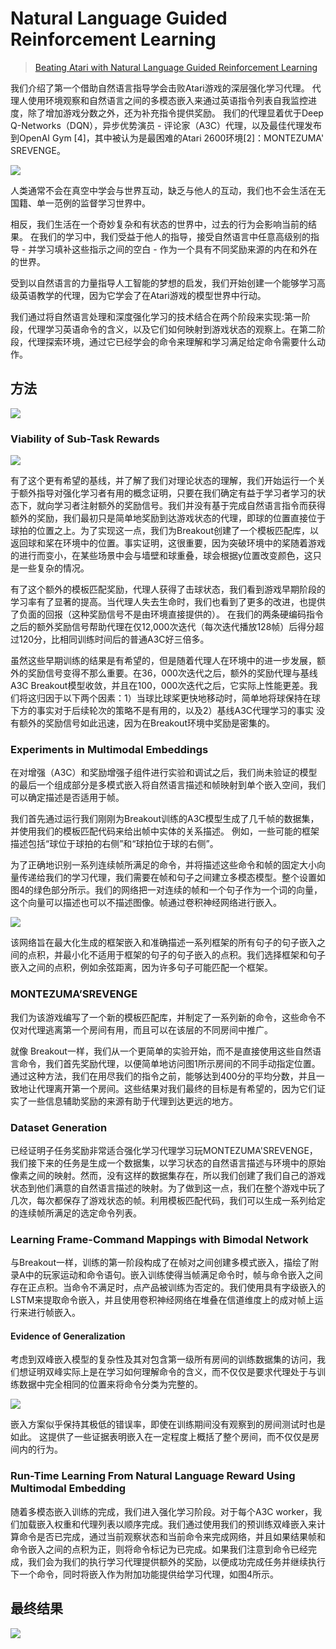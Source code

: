 # Natural Language Guided Reinforcement Learning

> [Beating Atari with Natural Language Guided Reinforcement Learning](https://arxiv.org/pdf/1704.05539.pdf)

我们介绍了第一个借助自然语言指导学会击败Atari游戏的深层强化学习代理。 代理人使用环境观察和自然语言之间的多模态嵌入来通过英语指令列表自我监控进度，除了增加游戏分数之外，还为补充指令提供奖励。 我们的代理显着优于Deep Q-Networks（DQN），异步优势演员 - 评论家（A3C）代理，以及最佳代理发布到OpenAI Gym \[4\]，其中被认为是最困难的Atari 2600环境\[2\]：MONTEZUMA' SREVENGE。

![](../../.gitbook/assets/image%20%2819%29.png)

人类通常不会在真空中学会与世界互动，缺乏与他人的互动，我们也不会生活在无国籍、单一范例的监督学习世界中。

相反，我们生活在一个奇妙复杂和有状态的世界中，过去的行为会影响当前的结果。 在我们的学习中，我们受益于他人的指导，接受自然语言中任意高级别的指导 - 并学习填补这些指示之间的空白 - 作为一个具有不同奖励来源的内在和外在的世界。

受到以自然语言的力量指导人工智能的梦想的启发，我们开始创建一个能够学习高级英语教学的代理，因为它学会了在Atari游戏的模型世界中行动。

我们通过将自然语言处理和深度强化学习的技术结合在两个阶段来实现:第一阶段，代理学习英语命令的含义，以及它们如何映射到游戏状态的观察上。在第二阶段，代理探索环境，通过它已经学会的命令来理解和学习满足给定命令需要什么动作。

## 方法

![](../../.gitbook/assets/image%20%288%29.png)

### Viability of Sub-Task Rewards

![](../../.gitbook/assets/image%20%28113%29.png)

有了这个更有希望的基线，并了解了我们对理论状态的理解，我们开始运行一个关于额外指导对强化学习者有用的概念证明，只要在我们确定有益于学习者学习的状态下，就向学习者注射额外的奖励信号。我们并没有基于完成自然语言指令而获得额外的奖励，我们最初只是简单地奖励到达游戏状态的代理，即球的位置直接位于球拍的位置之上。为了实现这一点，我们为Breakout创建了一个模板匹配库，以返回球和桨在环境中的位置。事实证明，这很重要，因为突破环境中的桨随着游戏的进行而变小，在某些场景中会与墙壁和球重叠，球会根据y位置改变颜色，这只是一些复杂的情况。

有了这个额外的模板匹配奖励，代理人获得了击球状态，我们看到游戏早期阶段的学习率有了显著的提高。当代理人失去生命时，我们也看到了更多的改进，也提供了负面的回报（这种奖励信号不是由环境直接提供的）。 在我们的两条硬编码指令之后的额外奖励信号帮助代理在仅12,000次迭代（每次迭代播放128帧）后得分超过120分，比相同训练时间后的普通A3C好三倍多。

虽然这些早期训练的结果是有希望的，但是随着代理人在环境中的进一步发展，额外的奖励信号变得不那么重要。在36，000次迭代之后，额外的奖励代理与基线A3C Breakout模型收敛，并且在100，000次迭代之后，它实际上性能更差。我们将这归因于以下两个因素：1）当球比球桨更快地移动时，简单地将球保持在球下方的事实对于后续轮次的策略不是有用的，以及2）基线A3C代理学习的事实 没有额外的奖励信号如此迅速，因为在Breakout环境中奖励是密集的。

### Experiments in Multimodal Embeddings

在对增强（A3C）和奖励增强子组件进行实验和调试之后，我们尚未验证的模型的最后一个组成部分是多模式嵌入将自然语言描述和帧映射到单个嵌入空间，我们可以确定描述是否适用于帧。

我们首先通过运行我们刚刚为Breakout训练的A3C模型生成了几千帧的数据集，并使用我们的模板匹配代码来给出帧中实体的关系描述。 例如，一些可能的框架描述包括“球位于球拍的右侧”和“球拍位于球的右侧”。

为了正确地识别一系列连续帧所满足的命令，并将描述这些命令和帧的固定大小向量传递给我们的学习代理，我们需要在帧和句子之间建立多模态模型。整个设置如图4的绿色部分所示。我们的网络把一对连续的帧和一个句子作为一个词的向量，这个向量可以描述也可以不描述图像。帧通过卷积神经网络进行嵌入。

![](../../.gitbook/assets/image%20%2899%29.png)

该网络旨在最大化生成的框架嵌入和准确描述一系列框架的所有句子的句子嵌入之间的点积，并最小化不适用于框架的句子的句子嵌入的点积。我们选择框架和句子嵌入之间的点积，例如余弦距离，因为许多句子可能匹配一个框架。

### MONTEZUMA’SREVENGE

我们为该游戏编写了一个新的模板匹配库，并制定了一系列新的命令，这些命令不仅对代理逃离第一个房间有用，而且可以在该层的不同房间中推广。

就像 Breakout一样，我们从一个更简单的实验开始，而不是直接使用这些自然语言命令，我们首先奖励代理，以便简单地访问图1所示房间的不同手动指定位置。通过这种方法，我们在用尽我们的指令之前，能够达到400分的平均分数，并且一致地让代理离开第一个房间。这些结果对我们最终的目标是有希望的，因为它们证实了一些信息辅助奖励的来源有助于代理到达更远的地方。

### Dataset Generation

已经证明子任务奖励非常适合强化学习代理学习玩MONTEZUMA'SREVENGE，我们接下来的任务是生成一个数据集，以学习状态的自然语言描述与环境中的原始像素之间的映射。然而，没有这样的数据集存在，所以我们创建了我们自己的游戏状态到他们满意的自然语言描述的映射。为了做到这一点，我们在整个游戏中玩了几次，每次都保存了游戏状态的帧。利用模板匹配代码，我们可以生成一系列给定的连续帧所满足的选定命令列表。

### Learning Frame-Command Mappings with Bimodal Network

与Breakout一样，训练的第一阶段构成了在帧对之间创建多模式嵌入，描绘了附录A中的玩家运动和命令语句。嵌入训练使得当帧满足命令时，帧与命令嵌入之间存在正点积。当命令不满足时，点产品被训练为否定的。我们使用具有字级嵌入的LSTM来提取命令嵌入，并且使用卷积神经网络在堆叠在信道维度上的成对帧上运行来进行帧嵌入。

#### Evidence of Generalization

考虑到双峰嵌入模型的复杂性及其对包含第一级所有房间的训练数据集的访问，我们想证明双峰实际上是在学习如何理解命令的含义，而不仅仅是要求代理处于与训练数据中完全相同的位置来将命令分类为完整的。

![](../../.gitbook/assets/image%20%28186%29.png)

嵌入方案似乎保持其极低的错误率，即使在训练期间没有观察到的房间测试时也是如此。 这提供了一些证据表明嵌入在一定程度上概括了整个房间，而不仅仅是房间内的行为。

### Run-Time Learning From Natural Language Reward Using Multimodal Embedding

随着多模态嵌入训练的完成，我们进入强化学习阶段。对于每个A3C worker，我们加载嵌入权重和代理列表以顺序完成。我们通过使用我们的预训练双峰嵌入来计算命令是否已完成，通过当前观察状态和当前命令来完成网络，并且如果结果帧和命令嵌入之间的点积为正，则将命令标记为已完成。如果我们注意到命令已经完成，我们会为我们的执行学习代理提供额外的奖励，以便成功完成任务并继续执行下一个命令，同时将嵌入作为附加功能提供给学习代理，如图4所示。

## 最终结果

![](../../.gitbook/assets/image%20%28166%29.png)

